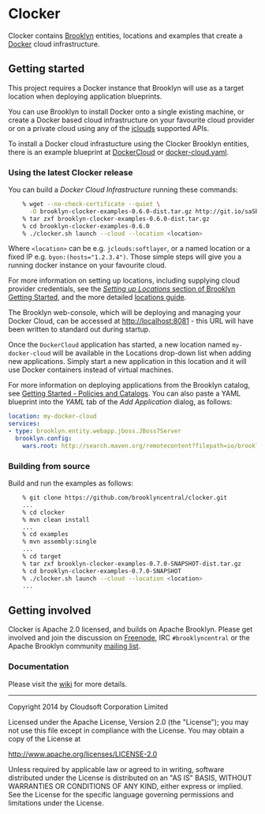 Clocker
=======

Clocker contains [Brooklyn](http://brooklyn.io/) entities, locations and examples that create a [Docker](http://docker.io) cloud infrastructure.

## Getting started

This project requires a Docker instance that Brooklyn will use as a target location when deploying application
blueprints.

You can use Brooklyn to install Docker onto a single existing machine, or create a Docker based cloud infrastructure on
your favourite cloud provider or on a private cloud using any of the [jclouds](http://jclouds.apache.org) supported APIs.

To install a Docker cloud infrastucture using the Clocker Brooklyn entities, there is an example blueprint at
[DockerCloud](https://raw.githubusercontent.com/brooklyncentral/clocker/master/examples/src/main/java/brooklyn/clocker/example/DockerCloud.java)
or [docker-cloud.yaml](https://raw.githubusercontent.com/brooklyncentral/clocker/master/examples/src/main/assembly/files/blueprints/docker-cloud.yaml).

### Using the latest Clocker release

You can build a *Docker Cloud Infrastructure* running these commands:
```Bash
    % wget --no-check-certificate --quiet \
      -O brooklyn-clocker-examples-0.6.0-dist.tar.gz http://git.io/saSbZQ
    % tar zxf brooklyn-clocker-examples-0.6.0-dist.tar.gz
    % cd brooklyn-clocker-examples-0.6.0
    % ./clocker.sh launch --cloud --location <location>
```
Where `<location>` can be e.g. `jclouds:softlayer`, or a named location or a fixed IP e.g. `byon:(hosts="1.2.3.4")`.
Those simple steps will give you a running docker instance on your favourite cloud.

For more information on setting up locations, including supplying cloud provider credentials, see the [_Setting up Locations_ section of
Brooklyn Getting Started](https://brooklyn.incubator.apache.org/quickstart/#configuring-a-location), and the more detailed [locations guide](https://brooklyn.incubator.apache.org/v/0.7.0-M1/use/guide/locations/index.html).

The Brooklyn web-console, which will be deploying and managing your Docker Cloud, can be accessed at [http://localhost:8081](http://localhost:8081) - this URL will have been written to standard out during startup.

Once the `DockerCloud`  application has started, a new location named `my-docker-cloud` will be
available in the Locations drop-down list when adding new applications. Simply start a new application in this location
and it will use Docker containers instead of virtual machines.

For more information on deploying applications from the Brooklyn catalog, see [Getting Started - Policies and Catalogs](https://brooklyn.incubator.apache.org/quickstart/policies-and-catalogs.html). You can also paste a YAML blueprint into the _YAML_ tab of the _Add Application_ dialog, as follows:

```Yaml
location: my-docker-cloud
services:
- type: brooklyn.entity.webapp.jboss.JBoss7Server
  brooklyn.config:
    wars.root: http://search.maven.org/remotecontent?filepath=io/brooklyn/example/brooklyn-example-hello-world-sql-webapp//brooklyn-example
```

### Building from source

Build and run the examples as follows:

```Bash
    % git clone https://github.com/brooklyncentral/clocker.git
    ...
    % cd clocker
    % mvn clean install
    ...
    % cd examples
    % mvn assembly:single
    ...
    % cd target
    % tar zxf brooklyn-clocker-examples-0.7.0-SNAPSHOT-dist.tar.gz
    % cd brooklyn-clocker-examples-0.7.0-SNAPSHOT
    % ./clocker.sh launch --cloud --location <location>
    ...
```

## Getting involved

Clocker is Apache 2.0 licensed, and builds on Apache Brooklyn. Please get involved and join the discussion on [Freenode](http://freenode.net/), IRC `#brooklyncentral` or the Apache Brooklyn community [mailing list](https://brooklyn.incubator.apache.org/community/).


### Documentation

Please visit the [wiki](https://github.com/brooklyncentral/clocker/wiki) for more details.

----
Copyright 2014 by Cloudsoft Corporation Limited

Licensed under the Apache License, Version 2.0 (the "License");
you may not use this file except in compliance with the License.
You may obtain a copy of the License at

http://www.apache.org/licenses/LICENSE-2.0

Unless required by applicable law or agreed to in writing, software
distributed under the License is distributed on an "AS IS" BASIS,
WITHOUT WARRANTIES OR CONDITIONS OF ANY KIND, either express or implied.
See the License for the specific language governing permissions and
limitations under the License.
